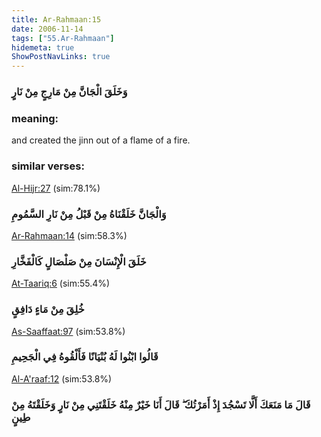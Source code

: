 ```yaml
---
title: Ar-Rahmaan:15
date: 2006-11-14
tags: ["55.Ar-Rahmaan"]
hidemeta: true 
ShowPostNavLinks: true 
---
```

### وَخَلَقَ الْجَانَّ مِنْ مَارِجٍ مِنْ نَارٍ
### meaning: 
and created the jinn out of a flame of a fire.
### similar verses: 

[Al-Hijr:27](/15/27) (sim:78.1%)

### وَالْجَانَّ خَلَقْنَاهُ مِنْ قَبْلُ مِنْ نَارِ السَّمُومِ

[Ar-Rahmaan:14](/55/14) (sim:58.3%)

### خَلَقَ الْإِنْسَانَ مِنْ صَلْصَالٍ كَالْفَخَّارِ

[At-Taariq:6](/86/6) (sim:55.4%)

### خُلِقَ مِنْ مَاءٍ دَافِقٍ

[As-Saaffaat:97](/37/97) (sim:53.8%)

### قَالُوا ابْنُوا لَهُ بُنْيَانًا فَأَلْقُوهُ فِي الْجَحِيمِ

[Al-A'raaf:12](/7/12) (sim:53.8%)

### قَالَ مَا مَنَعَكَ أَلَّا تَسْجُدَ إِذْ أَمَرْتُكَ ۖ قَالَ أَنَا خَيْرٌ مِنْهُ خَلَقْتَنِي مِنْ نَارٍ وَخَلَقْتَهُ مِنْ طِينٍ
